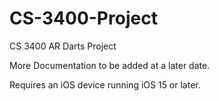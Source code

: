 # CS-3400-Project
CS 3400 AR Darts Project

More Documentation to be added at a later date.

Requires an iOS device running iOS 15 or later.
